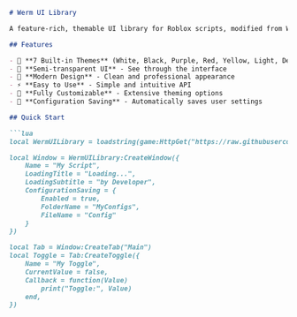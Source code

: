 
```markdown
# Werm UI Library

A feature-rich, themable UI library for Roblox scripts, modified from Werm Interface Suite.

## Features

- 🎨 **7 Built-in Themes** (White, Black, Purple, Red, Yellow, Light, Default)
- 🔮 **Semi-transparent UI** - See through the interface
- 📱 **Modern Design** - Clean and professional appearance
- ⚡ **Easy to Use** - Simple and intuitive API
- 🔧 **Fully Customizable** - Extensive theming options
- 💾 **Configuration Saving** - Automatically saves user settings

## Quick Start

```lua
local WermUILibrary = loadstring(game:HttpGet("https://raw.githubusercontent.com/your-username/Werm-UI-Library/main/src/WermUILibrary.lua"))()

local Window = WermUILibrary:CreateWindow({
    Name = "My Script",
    LoadingTitle = "Loading...",
    LoadingSubtitle = "by Developer",
    ConfigurationSaving = {
        Enabled = true,
        FolderName = "MyConfigs", 
        FileName = "Config"
    }
})

local Tab = Window:CreateTab("Main")
local Toggle = Tab:CreateToggle({
    Name = "My Toggle",
    CurrentValue = false,
    Callback = function(Value)
        print("Toggle:", Value)
    end,
})
